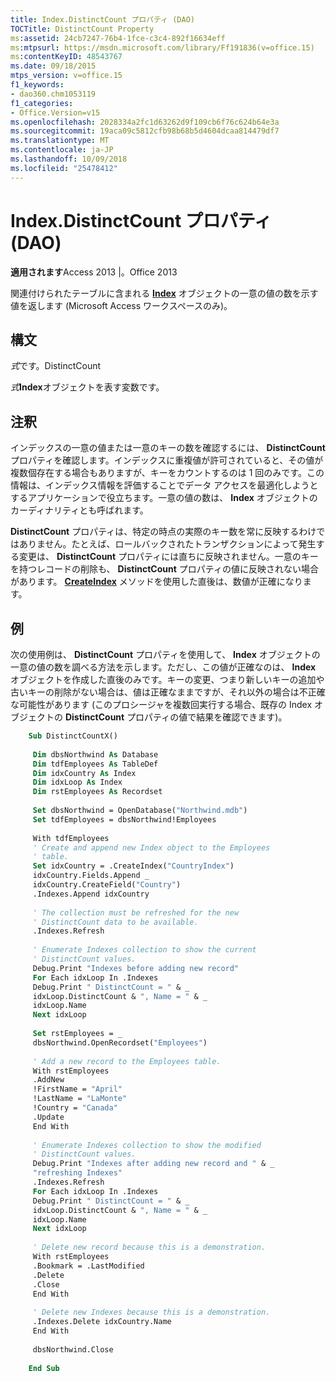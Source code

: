 ```yaml
---
title: Index.DistinctCount プロパティ (DAO)
TOCTitle: DistinctCount Property
ms:assetid: 24cb7247-76b4-1fce-c3c4-892f16634eff
ms:mtpsurl: https://msdn.microsoft.com/library/Ff191836(v=office.15)
ms:contentKeyID: 48543767
ms.date: 09/18/2015
mtps_version: v=office.15
f1_keywords:
- dao360.chm1053119
f1_categories:
- Office.Version=v15
ms.openlocfilehash: 2028334a2fc1d63262d9f109cb6f76c624b64e3a
ms.sourcegitcommit: 19aca09c5812cfb98b68b5d4604dcaa814479df7
ms.translationtype: MT
ms.contentlocale: ja-JP
ms.lasthandoff: 10/09/2018
ms.locfileid: "25478412"
---
```

# <a name="indexdistinctcount-property-dao"></a>Index.DistinctCount プロパティ (DAO)

**適用されます**Access 2013 |。Office 2013

関連付けられたテーブルに含まれる **[Index](index-object-dao.md)** オブジェクトの一意の値の数を示す値を返します (Microsoft Access ワークスペースのみ)。

## <a name="syntax"></a>構文

*式*です。DistinctCount

*式***Index**オブジェクトを表す変数です。

## <a name="remarks"></a>注釈

インデックスの一意の値または一意のキーの数を確認するには、 **DistinctCount** プロパティを確認します。インデックスに重複値が許可されていると、その値が複数個存在する場合もありますが、キーをカウントするのは 1 回のみです。この情報は、インデックス情報を評価することでデータ アクセスを最適化しようとするアプリケーションで役立ちます。一意の値の数は、 **Index** オブジェクトのカーディナリティとも呼ばれます。

**DistinctCount** プロパティは、特定の時点の実際のキー数を常に反映するわけではありません。たとえば、ロールバックされたトランザクションによって発生する変更は、 **DistinctCount** プロパティには直ちに反映されません。一意のキーを持つレコードの削除も、 **DistinctCount** プロパティの値に反映されない場合があります。 **[CreateIndex](tabledef-createindex-method-dao.md)** メソッドを使用した直後は、数値が正確になります。

## <a name="example"></a>例

次の使用例は、 **DistinctCount** プロパティを使用して、 **Index** オブジェクトの一意の値の数を調べる方法を示します。ただし、この値が正確なのは、 **Index** オブジェクトを作成した直後のみです。キーの変更、つまり新しいキーの追加や古いキーの削除がない場合は、値は正確なままですが、それ以外の場合は不正確な可能性があります (このプロシージャを複数回実行する場合、既存の Index オブジェクトの **DistinctCount** プロパティの値で結果を確認できます)。

```vb
    Sub DistinctCountX() 
     
     Dim dbsNorthwind As Database 
     Dim tdfEmployees As TableDef 
     Dim idxCountry As Index 
     Dim idxLoop As Index 
     Dim rstEmployees As Recordset 
     
     Set dbsNorthwind = OpenDatabase("Northwind.mdb") 
     Set tdfEmployees = dbsNorthwind!Employees 
     
     With tdfEmployees 
     ' Create and append new Index object to the Employees 
     ' table. 
     Set idxCountry = .CreateIndex("CountryIndex") 
     idxCountry.Fields.Append _ 
     idxCountry.CreateField("Country") 
     .Indexes.Append idxCountry 
     
     ' The collection must be refreshed for the new 
     ' DistinctCount data to be available. 
     .Indexes.Refresh 
     
     ' Enumerate Indexes collection to show the current 
     ' DistinctCount values. 
     Debug.Print "Indexes before adding new record" 
     For Each idxLoop In .Indexes 
     Debug.Print " DistinctCount = " & _ 
     idxLoop.DistinctCount & ", Name = " & _ 
     idxLoop.Name 
     Next idxLoop 
     
     Set rstEmployees = _ 
     dbsNorthwind.OpenRecordset("Employees") 
     
     ' Add a new record to the Employees table. 
     With rstEmployees 
     .AddNew 
     !FirstName = "April" 
     !LastName = "LaMonte" 
     !Country = "Canada" 
     .Update 
     End With 
     
     ' Enumerate Indexes collection to show the modified 
     ' DistinctCount values. 
     Debug.Print "Indexes after adding new record and " & _ 
     "refreshing Indexes" 
     .Indexes.Refresh 
     For Each idxLoop In .Indexes 
     Debug.Print " DistinctCount = " & _ 
     idxLoop.DistinctCount & ", Name = " & _ 
     idxLoop.Name 
     Next idxLoop 
     
     ' Delete new record because this is a demonstration. 
     With rstEmployees 
     .Bookmark = .LastModified 
     .Delete 
     .Close 
     End With 
     
     ' Delete new Indexes because this is a demonstration. 
     .Indexes.Delete idxCountry.Name 
     End With 
     
     dbsNorthwind.Close 
     
    End Sub
```
